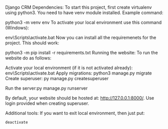 Django CRM
Dependencies:
To start this project, first create virtualenv using python3. You need to have venv module installed. Example command:

python3 -m venv env
To activate your local environment use this command (Windows):

env\Scripts\activate.bat
Now you can install all the requiremenets for the project. This should work:

python3 -m pip install -r requirements.txt
Running the website:
To run the website do as follows:

Activate your local environment (if it is not activated already):
env\Scripts\activate.bat
Apply migrations:
python3 manage.py migrate
Create superuser: py manage.py createsuperuser

Run the server:py manage.py runserver

By default, your website should be hosted at: http://127.0.0.1:8000/.
Use login provided when creating superuser.

Additional tools:
If you want to exit local environment, then just put:

<code>deactivate</code>
